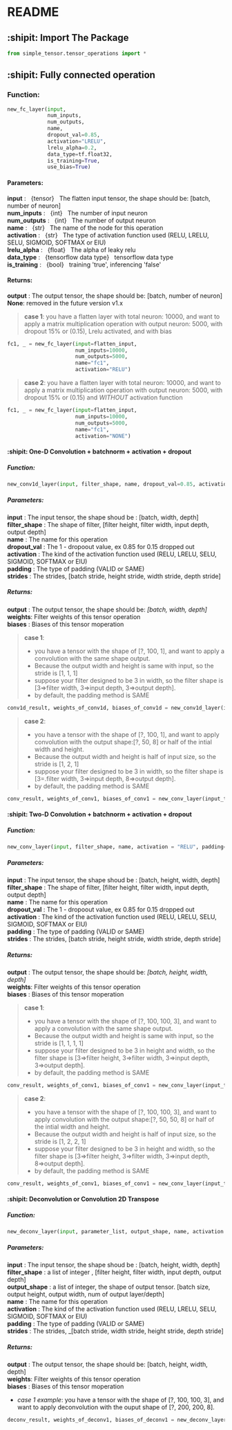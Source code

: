 # README #

## :shipit: Import The Package
```python
from simple_tensor.tensor_operations import *
```


## :shipit: Fully connected operation
### Function:
```python
new_fc_layer(input, 
             num_inputs, 
             num_outputs, 
             name, 
             dropout_val=0.85, 
             activation="LRELU",
             lrelu_alpha=0.2, 
             data_type=tf.float32,
             is_training=True,
             use_bias=True)
```

#### Parameters:
**input** : &nbsp; {tensor} &nbsp; The flatten input tensor, the shape should be: [batch, number of neuron]     
**num_inputs** : &nbsp; {int} &nbsp; The number of input neuron     
**num_outputs** : &nbsp; {int} &nbsp; The number of output neuron   
**name** : &nbsp;  {str} &nbsp; The name of the node for this operation     
**activation** : &nbsp; {str} &nbsp; The type of activation function used (RELU, LRELU, SELU, SIGMOID, SOFTMAX or ElU)  
**lrelu_alpha** : &nbsp; {float} &nbsp; The alpha of leaky relu         
**data_type** : &nbsp; {tensorflow data type} &nbsp; tensorflow data type   
**is_training** : &nbsp; {bool} &nbsp; training 'true', inferencing 'false'

#### Returns:
**output** : The output tensor, the shape should be: [batch, number of neuron] <br/>
**None**: removed in the future version v1.x


> **case 1**: you have a flatten layer with total neuron: 10000, and want to apply a matrix multiplication operation with output neuron: 5000, with dropout 15% or (0.15), Lrelu activated, and with bias

```python
fc1, _ = new_fc_layer(input=flatten_input, 
                      num_inputs=10000, 
                      num_outputs=5000, 
                      name="fc1", 
                      activation="RELU")
```

> **case 2**: you have a flatten layer with total neuron: 10000, and want to apply a matrix multiplication operation with output neuron: 5000, with dropout 15% or (0.15) and *WITHOUT* activation function 

```python
fc1, _ = new_fc_layer(input=flatten_input, 
                      num_inputs=10000, 
                      num_outputs=5000, 
                      name="fc1", 
                      activation="NONE")
```


#### :shipit: One-D Convolution + batchnorm + activation + dropout
##### Function:
```python
new_conv1d_layer(input, filter_shape, name, dropout_val=0.85, activation='RELU', padding='SAME', strides=1, data_type=tf.float32)  
```

##### Parameters:
**input** : The input tensor, the shape shoud be : [batch, width, depth] <br/>
**filter_shape** : The shape of filter, [filter height, filter width, input depth, output depth]<br/>
**name** : The name for this operation <br/>
**dropout_val** : The 1 - dropoout value, ex 0.85 for 0.15 dropped out <br/>
**activation** : The kind of the activation function used (RELU, LRELU, SELU, SIGMOID, SOFTMAX or ElU) <br/>
**padding** : The type of padding (VALID or SAME)   <br/>
**strides** : The strides, [batch stride, height stride, width stride, depth stride]   <br/>

##### Returns:
**output** : The output tensor, the shape should be: _[batch, width, depth]_   <br/>
**weights**: Filter weights of this tensor operation   <br/>
**biases** : Biases of this tensor moperation   <br/>

> **case 1**: 
> - you have a tensor with the shape of [?, 100, 1], and want to apply a convolution with the same shape output.
> - Because the output width and height is same with input, so the stride is [1, 1, 1]
> - suppose your filter designed to be 3 in width, so the filter shape is [3=>filter width, 3=>input depth, 3=>output depth].
> - by default, the padding method is SAME

```python
conv1d_result, weights_of_conv1d, biases_of_conv1d = new_conv1d_layer(input_tensor, [3, 3, 3], name='conv1da', activation='LRELU')
```

> **case 2**: 
> - you have a tensor with the shape of [?, 100, 1], and want to apply convolution with the output shape:[?, 50, 8] or half of the intial width and height. 
> - Because the output width and height is half of input size, so the stride is [1, 2, 1]
> - suppose your filter designed to be 3 in width, so the filter shape is [3=.filter width, 3=>input depth, 8=>output depth].
> - by default, the padding method is SAME

```python
conv_result, weights_of_conv1, biases_of_conv1 = new_conv_layer(input_tensor, [3, 3, 8], name='conv1', activation='LRELU', padding='SAME', strides=[1, 2, 2, 1])
```



#### :shipit: Two-D Convolution + batchnorm + activation + dropout
##### Function:
```python
new_conv_layer(input, filter_shape, name, activation = "RELU", padding='SAME', strides=[1, 1, 1, 1])  
```

##### Parameters:
**input** : The input tensor, the shape shoud be : [batch, height, width, depth] <br/>
**filter_shape** : The shape of filter, [filter height, filter width, input depth, output depth]<br/>
**name** : The name for this operation   <br/>
**dropout_val** : The 1 - dropoout value, ex 0.85 for 0.15 dropped out  <br/>
**activation** : The kind of the activation function used (RELU, LRELU, SELU, SIGMOID, SOFTMAX or ElU)   <br/>
**padding** : The type of padding (VALID or SAME)   <br/>
**strides** : The strides, [batch stride, height stride, width stride, depth stride]   <br/>

##### Returns:
**output** : The output tensor, the shape should be: _[batch, height, width, depth]_   <br/>
**weights**: Filter weights of this tensor operation   <br/>
**biases** : Biases of this tensor moperation   <br/>

> **case 1**: 
> - you have a tensor with the shape of [?, 100, 100, 3], and want to apply a convolution with the same shape output.
> - Because the output width and height is same with input, so the stride is [1, 1, 1, 1]
> - suppose your filter designed to be 3 in height and width, so the filter shape is [3=>filter height, 3=>filter width, 3=>input depth, 3=>output depth].
> - by default, the padding method is SAME

```python
conv_result, weights_of_conv1, biases_of_conv1 = new_conv_layer(input_tensor, [3, 3, 3, 3], name='conv1', activation='LRELU')
```

> **case 2**: 
> - you have a tensor with the shape of [?, 100, 100, 3], and want to apply convolution with the output shape:[?, 50, 50, 8] or half of the intial width and height. 
> - Because the output width and height is half of input size, so the stride is [1, 2, 2, 1]
> - suppose your filter designed to be 3 in height and width, so the filter shape is [3=>filter height, 3=>filter width, 3=>input depth, 8=>output depth].
> - by default, the padding method is SAME

```python
conv_result, weights_of_conv1, biases_of_conv1 = new_conv_layer(input_tensor, [3, 3, 3, 8], name='conv1', activation='LRELU', padding='SAME', strides=[1, 2, 2, 1])
```

#### :shipit: Deconvolution or Convolution 2D Transpose 
##### Function:
```python
new_deconv_layer(input, parameter_list, output_shape, name, activation = 'RELU', strides = [1,1,1,1], padding = 'SAME')
```

##### Parameters:
**input** : The input tensor, the shape shoud be : [batch, height, width, depth] <br />
**filter_shape** : a list of integer , [filter height, filter width, input depth, output depth] <br/>
**output_shape** : a list of integer, the shape of output tensor. [batch size, output height, output width, num of output layer/depth]  <br/>
**name** : The name for this operation   <br/>
**activation** : The kind of the activation function used (RELU, LRELU, SELU, SIGMOID, SOFTMAX or ElU)   <br/>
**padding** : The type of padding (VALID or SAME)   <br/>
**strides** : The strides, _[batch stride, width stride, height stride, depth stride]   <br/>

##### Returns:
**output** : The output tensor, the shape should be: [batch, height, width, depth]  <br/>
**weights**: Filter weights of this tensor operation   <br/>
**biases** : Biases of this tensor moperation   <br/>

- _case 1 example_: you have a tensor with the shape of [?, 100, 100, 3], and want to apply deconvolution with the ouput shape of [?, 200, 200, 8].

```python
deconv_result, weights_of_deconv1, biases_of_deconv1 = new_deconv_layer(input_tensor, [7, 7, 8, 3], [100, 100, 8], name="deconv", activation="LRELU", strides=[1,2,2,1], padding="SAME")
```
